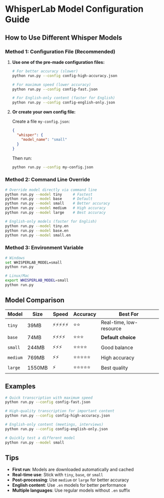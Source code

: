 # WhisperLab Model Configuration Guide

## How to Use Different Whisper Models

### Method 1: Configuration File (Recommended)

1. **Use one of the pre-made configuration files:**

   ```bash
   # For better accuracy (slower)
   python run.py --config config-high-accuracy.json
   
   # For maximum speed (lower accuracy)
   python run.py --config config-fast.json
   
   # For English-only content (faster for English)
   python run.py --config config-english-only.json
   ```

2. **Or create your own config file:**
   
   Create a file `my-config.json`:
   ```json
   {
     "whisper": {
       "model_name": "small"
     }
   }
   ```
   
   Then run:
   ```bash
   python run.py --config my-config.json
   ```

### Method 2: Command Line Override

```bash
# Override model directly via command line
python run.py --model tiny     # Fastest
python run.py --model base     # Default
python run.py --model small    # Better accuracy
python run.py --model medium   # High accuracy
python run.py --model large    # Best accuracy

# English-only models (faster for English)
python run.py --model tiny.en
python run.py --model base.en
python run.py --model small.en
```

### Method 3: Environment Variable

```bash
# Windows
set WHISPERLAB_MODEL=small
python run.py

# Linux/Mac
export WHISPERLAB_MODEL=small
python run.py
```

## Model Comparison

| Model | Size | Speed | Accuracy | Best For |
|-------|------|-------|----------|----------|
| `tiny` | 39MB | ⚡⚡⚡⚡⚡ | ⭐⭐ | Real-time, low-resource |
| `base` | 74MB | ⚡⚡⚡⚡ | ⭐⭐⭐ | **Default choice** |
| `small` | 244MB | ⚡⚡⚡ | ⭐⭐⭐⭐ | Good balance |
| `medium` | 769MB | ⚡⚡ | ⭐⭐⭐⭐⭐ | High accuracy |
| `large` | 1550MB | ⚡ | ⭐⭐⭐⭐⭐ | Best quality |

## Examples

```bash
# Quick transcription with maximum speed
python run.py --config config-fast.json

# High-quality transcription for important content
python run.py --config config-high-accuracy.json

# English-only content (meetings, interviews)
python run.py --config config-english-only.json

# Quickly test a different model
python run.py --model small
```

## Tips

- **First run**: Models are downloaded automatically and cached
- **Real-time use**: Stick with `tiny`, `base`, or `small`
- **Post-processing**: Use `medium` or `large` for better accuracy
- **English content**: Use `.en` models for better performance
- **Multiple languages**: Use regular models without `.en` suffix